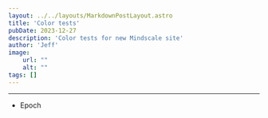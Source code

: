 ```yaml
---
layout: ../../layouts/MarkdownPostLayout.astro
title: 'Color tests'
pubDate: 2023-12-27
description: 'Color tests for new Mindscale site'
author: 'Jeff'
image:
    url: ""
    alt: ""
tags: []
---
```


***

* Epoch
